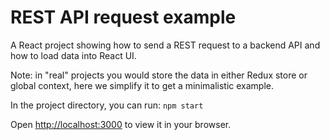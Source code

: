 # REST API request example

A React project showing how to send a REST request to a backend API and how to load data into React UI.

Note: in "real" projects you would store the data in either Redux store or global context, here we simplify it to get a
minimalistic example.

In the project directory, you can run:
`npm start`

Open [http://localhost:3000](http://localhost:3000) to view it in your browser.
